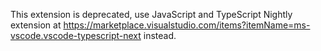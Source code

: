 This extension is deprecated, use JavaScript and TypeScript Nightly extension at https://marketplace.visualstudio.com/items?itemName=ms-vscode.vscode-typescript-next instead.
